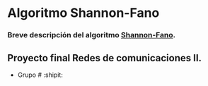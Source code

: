 # Algoritmo Shannon-Fano
### Breve descripción del algoritmo [Shannon-Fano](https://es.wikipedia.org/wiki/Codificación_Shannon-Fano).
## Proyecto final Redes de comunicaciones II. 
- Grupo # :shipit:
